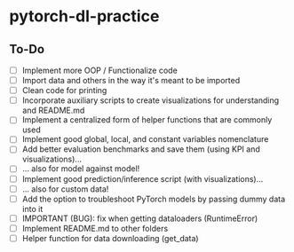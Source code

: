 # pytorch-dl-practice

## To-Do
- [ ] Implement more OOP / Functionalize code
- [ ] Import data and others in the way it's meant to be imported
- [ ] Clean code for printing
- [ ] Incorporate auxiliary scripts to create visualizations for understanding and README.md
- [ ] Implement a centralized form of helper functions that are commonly used
- [ ] Implement good global, local, and constant variables nomenclature
- [ ] Add better evaluation benchmarks and save them (using KPI and visualizations)...
- [ ] ... also for model against model!
- [ ] Implement good prediction/inference script (with visualizations)...
- [ ] ... also for custom data!
- [ ] Add the option to troubleshoot PyTorch models by passing dummy data into it
- [ ] IMPORTANT (BUG): fix when getting dataloaders (RuntimeError)
- [ ] Implement README.md to other folders
- [ ] Helper function for data downloading (get_data)